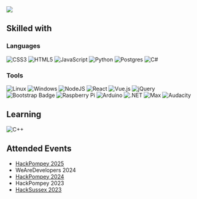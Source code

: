 <img src="https://github.com/ethan-egerton/ethan-egerton/blob/master/profile-hero.jpg?raw=true">

## Skilled with

### Languages

![CSS3](https://img.shields.io/badge/css3-%231572B6.svg?style=for-the-badge&logo=css3&logoColor=white)
![HTML5](https://img.shields.io/badge/html5-%23E34F26.svg?style=for-the-badge&logo=html5&logoColor=white)
![JavaScript](https://img.shields.io/badge/javascript-%23323330.svg?style=for-the-badge&logo=javascript&logoColor=%23F7DF1E)
![Python](https://img.shields.io/badge/python-3670A0?style=for-the-badge&logo=python&logoColor=ffdd54)
![Postgres](https://img.shields.io/badge/postgres-%23316192.svg?style=for-the-badge&logo=postgresql&logoColor=white)
![C#](https://img.shields.io/badge/c%23-%23239120.svg?style=for-the-badge&logo=csharp&logoColor=white)

### Tools
![Linux](https://img.shields.io/badge/Linux-FCC624?style=for-the-badge&logo=linux&logoColor=black)
![Windows](https://img.shields.io/badge/Windows-0078D6?style=for-the-badge&logo=windows&logoColor=white)
![NodeJS](https://img.shields.io/badge/node.js-6DA55F?style=for-the-badge&logo=node.js&logoColor=white)
![React](https://img.shields.io/badge/react-%2320232a.svg?style=for-the-badge&logo=react&logoColor=%2361DAFB)
![Vue.js](https://img.shields.io/badge/Vue.js-4FC08D?logo=vuedotjs&logoColor=fff&style=for-the-badge)
![jQuery](https://img.shields.io/badge/jQuery-0769AD?logo=jquery&logoColor=fff&style=for-the-badge)
![Bootstrap Badge](https://img.shields.io/badge/Bootstrap-7952B3?logo=bootstrap&logoColor=fff&style=for-the-badge)
![Raspberry Pi](https://img.shields.io/badge/-RaspberryPi-C51A4A?style=for-the-badge&logo=Raspberry-Pi)
![Arduino](https://img.shields.io/badge/-Arduino-00979D?style=for-the-badge&logo=Arduino&logoColor=white)
![.NET](https://img.shields.io/badge/.NET-512BD4?style=for-the-badge&logo=dotnet&logoColor=white)
![Max](https://img.shields.io/badge/Max-525252?logo=max&logoColor=fff&style=for-the-badge)
![Audacity](https://img.shields.io/badge/Audacity-00C?logo=audacity&logoColor=fff&style=for-the-badge)

## Learning

![C++](https://img.shields.io/badge/C%2B%2B-00599C?style=for-the-badge&logo=c%2B%2B&logoColor=white)

## Attended Events

- [HackPompey 2025](https://github.com/runtime-terr0rs/hack-pompey-2025)
- WeAreDevelopers 2024
- [HackPompey 2024](https://github.com/runtime-terr0rs/hack-pompey-2024)
- HackPompey 2023
- [HackSussex 2023](https://github.com/NoSharp/checkedon.tech)
